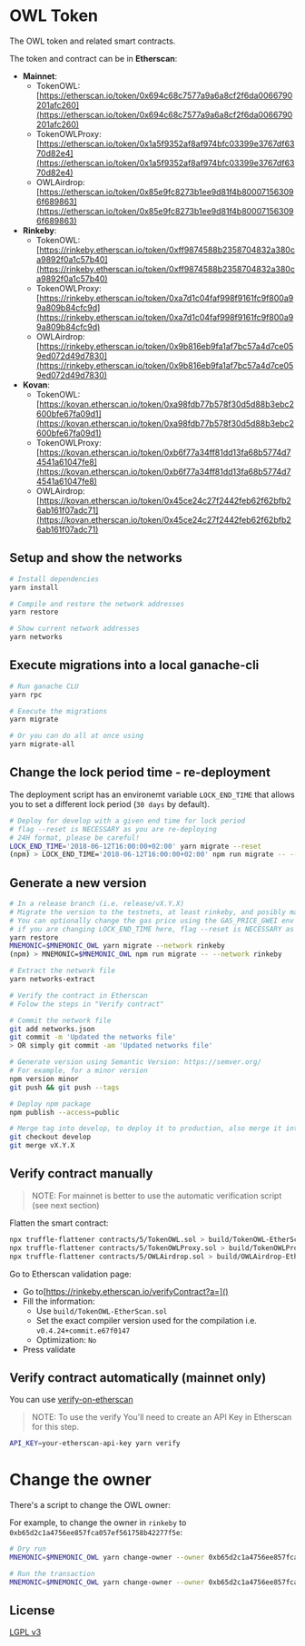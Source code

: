 # OWL Token
The OWL token and related smart contracts.

The token and contract can be in **Etherscan**:

* **Mainnet**: 
  * TokenOWL: [https://etherscan.io/token/0x694c68c7577a9a6a8cf2f6da0066790201afc260](https://etherscan.io/token/0x694c68c7577a9a6a8cf2f6da0066790201afc260)
  * TokenOWLProxy: [https://etherscan.io/token/0x1a5f9352af8af974bfc03399e3767df6370d82e4](https://etherscan.io/token/0x1a5f9352af8af974bfc03399e3767df6370d82e4)
  * OWLAirdrop: [https://etherscan.io/token/0x85e9fc8273b1ee9d81f4b800071563096f689863](https://etherscan.io/token/0x85e9fc8273b1ee9d81f4b800071563096f689863)
* **Rinkeby**:
  * TokenOWL: [https://rinkeby.etherscan.io/token/0xff9874588b2358704832a380ca9892f0a1c57b40](https://rinkeby.etherscan.io/token/0xff9874588b2358704832a380ca9892f0a1c57b40)
  * TokenOWLProxy: [https://rinkeby.etherscan.io/token/0xa7d1c04faf998f9161fc9f800a99a809b84cfc9d](https://rinkeby.etherscan.io/token/0xa7d1c04faf998f9161fc9f800a99a809b84cfc9d)
  * OWLAirdrop: [https://rinkeby.etherscan.io/token/0x9b816eb9fa1af7bc57a4d7ce059ed072d49d7830](https://rinkeby.etherscan.io/token/0x9b816eb9fa1af7bc57a4d7ce059ed072d49d7830)
* **Kovan**:
  * TokenOWL: [https://kovan.etherscan.io/token/0xa98fdb77b578f30d5d88b3ebc2600bfe67fa09d1](https://kovan.etherscan.io/token/0xa98fdb77b578f30d5d88b3ebc2600bfe67fa09d1)
  * TokenOWLProxy: [https://kovan.etherscan.io/token/0xb6f77a34ff81dd13fa68b5774d74541a61047fe8](https://kovan.etherscan.io/token/0xb6f77a34ff81dd13fa68b5774d74541a61047fe8)
  * OWLAirdrop: [https://kovan.etherscan.io/token/0x45ce24c27f2442feb62f62bfb26ab161f07adc71](https://kovan.etherscan.io/token/0x45ce24c27f2442feb62f62bfb26ab161f07adc71)

## Setup and show the networks
```bash
# Install dependencies
yarn install

# Compile and restore the network addresses
yarn restore

# Show current network addresses
yarn networks
```

## Execute migrations into a local ganache-cli
```bash
# Run ganache CLU
yarn rpc

# Execute the migrations
yarn migrate

# Or you can do all at once using
yarn migrate-all
```

## Change the lock period time - re-deployment
The deployment script has an environemt variable `LOCK_END_TIME` that 
allows you to set a different lock period (`30 days` by default).

```bash
# Deploy for develop with a given end time for lock period
# flag --reset is NECESSARY as you are re-deploying
# 24H format, please be careful!
LOCK_END_TIME='2018-06-12T16:00:00+02:00' yarn migrate --reset
(npm) > LOCK_END_TIME='2018-06-12T16:00:00+02:00' npm run migrate -- --reset
```

## Generate a new version
```bash
# In a release branch (i.e. release/vX.Y.X)
# Migrate the version to the testnets, at least rinkeby, and posibly mainnet
# You can optionally change the gas price using the GAS_PRICE_GWEI env variable
# if you are changing LOCK_END_TIME here, flag --reset is NECESSARY as you are re-deploying
yarn restore
MNEMONIC=$MNEMONIC_OWL yarn migrate --network rinkeby
(npm) > MNEMONIC=$MNEMONIC_OWL npm run migrate -- --network rinkeby

# Extract the network file
yarn networks-extract

# Verify the contract in Etherscan
# Folow the steps in "Verify contract"

# Commit the network file
git add networks.json
git commit -m 'Updated the networks file'
> OR simply git commit -am 'Updated networks file'

# Generate version using Semantic Version: https://semver.org/
# For example, for a minor version
npm version minor
git push && git push --tags

# Deploy npm package
npm publish --access=public

# Merge tag into develop, to deploy it to production, also merge it into master
git checkout develop
git merge vX.Y.X
```

## Verify contract manually
> NOTE: For mainnet is better to use the automatic verification script (see next section)

Flatten the smart contract:
```bash
npx truffle-flattener contracts/5/TokenOWL.sol > build/TokenOWL-EtherScan.sol
npx truffle-flattener contracts/5/TokenOWLProxy.sol > build/TokenOWLProxy-EtherScan.sol
npx truffle-flattener contracts/5/OWLAirdrop.sol > build/OWLAirdrop-EtherScan.sol
```

Go to Etherscan validation page:
* Go to[https://rinkeby.etherscan.io/verifyContract?a=]()
* Fill the information:
  * Use `build/TokenOWL-EtherScan.sol`
  * Set the exact compiler version used for the compilation i.e. `v0.4.24+commit.e67f0147`
  * Optimization: `No`
* Press validate

## Verify contract automatically (mainnet only)
You can use [verify-on-etherscan](https://www.npmjs.com/package/verify-on-etherscan)

> NOTE: To use the verify You'll need to create an API Key in Etherscan for this step.

```bash
API_KEY=your-etherscan-api-key yarn verify
```

# Change the owner
There's a script to change the OWL owner:

For example, to change the owner in `rinkeby` to `0xb65d2c1a4756ee857fca057ef561758b42277f5e`:
```bash
# Dry run 
MNEMONIC=$MNEMONIC_OWL yarn change-owner --owner 0xb65d2c1a4756ee857fca057ef561758b42277f5e --network rinkeby --dry-run

# Run the transaction
MNEMONIC=$MNEMONIC_OWL yarn change-owner --owner 0xb65d2c1a4756ee857fca057ef561758b42277f5e --network rinkeby
```

## License
[LGPL v3](./LICENSE)
